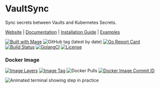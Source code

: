 # VaultSync
Sync secrets between Vaults and Kubernetes Secrets.

[Website](https://thatInfrastructureGuy.com) |
[Documentation](#Documentation) |
[Installation Guide](#installation-guide) |
[Examples](#examples) 

[![Built with Mage](https://magefile.org/badge.svg)](https://magefile.org)
![GitHub tag (latest by date)](https://img.shields.io/github/v/tag/thatInfrastructureGuy/VaultSync)
[![Go Report Card](https://goreportcard.com/badge/github.com/thatInfrastructureGuy/VaultSync)](https://goreportcard.com/report/github.com/thatInfrastructureGuy/VaultSync)
[![Build Status](https://travis-ci.com/thatInfrastructureGuy/VaultSync.svg?branch=master)](https://travis-ci.com/thatInfrastructureGuy/VaultSync)
[![GolangCI](https://golangci.com/badges/github.com/golangci/golangci-web.svg)](https://golangci.com)
[![License](https://img.shields.io/badge/License-Apache%202.0-blue.svg)](https://opensource.org/licenses/Apache-2.0)

### Docker Image
[![Image Layers](https://images.microbadger.com/badges/image/thatinfrastructureguy/vaultsync.svg)](https://microbadger.com/images/thatinfrastructureguy/vaultsync)
[![Image Tag](https://images.microbadger.com/badges/version/thatinfrastructureguy/vaultsync.svg)](https://microbadger.com/images/thatinfrastructureguy/vaultsync)
![Docker Pulls](https://img.shields.io/docker/pulls/thatinfrastructureguy/vaultsync)
[![Docker Image Commit ID](https://images.microbadger.com/badges/commit/thatinfrastructureguy/vaultsync.svg)](https://microbadger.com/images/thatinfrastructureguy/vaultsync)

![Animated terminal showing step in practice]()
